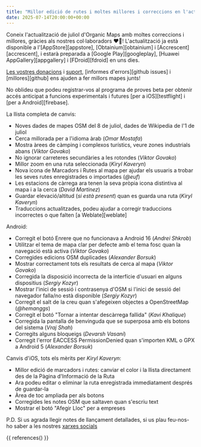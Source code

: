 ```yaml
---
title: "Millor edició de rutes i moltes millores i correccions en l'actualització d'Organic Maps de juliol 2025"
date: 2025-07-14T20:00:00+00:00
---
```


Coneix l'actualització de juliol d'Organic Maps amb moltes correccions i millores, gràcies als nostres col·laboradors ❤️💪! L'actualització ja està disponible a l'[AppStore][appstore], [Obtainium][obtainium] i [Accrescent][accrescent], i estarà preparada a [Google Play][googleplay], [Huawei AppGallery][appgallery] i [FDroid][fdroid] en uns dies.

[Les vostres donacions](@/donate/index.ca.md) i [suport](@/contribute/index.ca.md), [informes d'errors][github issues] i [millores][github] ens ajuden a fer millors mapes junts!

No oblideu que podeu registrar-vos al programa de proves beta per obtenir accés anticipat a funcions experimentals i futures [per a iOS][testflight] i [per a Android][firebase].

La llista completa de canvis:
- Noves dades de mapes OSM del 8 de juliol, dades de Wikipedia de l'1 de juliol
- Cerca millorada per a l'idioma àrab (_Omar Mostafa_)
- Mostra àrees de càmping i complexos turístics, veure zones industrials abans (_Viktor Govako_)
- No ignorar carreteres secundàries a les rotondes (_Viktor Govako_)
- Millor zoom en una ruta seleccionada (_Kiryl Kaveryn_)
- Nova icona de Marcadors i Rutes al mapa per ajudar els usuaris a trobar les seves rutes enregistrades o importades (_@euf_)
- Les estacions de càrrega ara tenen la seva pròpia icona distintiva al mapa i a la cerca (_David Martinez_)
- Guardar elevació/altitud (_si està present_) quan es guarda una ruta (_Kiryl Kaveryn_)
- Traduccions actualitzades, podeu ajudar a corregir traduccions incorrectes o que falten [a Weblate][weblate]

Android:
- Corregit el botó Enrere que no funcionava a Android 16 (_Andrei Shkrob_)
- Utilitzar el tema de mapa clar per defecte amb el tema fosc quan la navegació està activa (_Viktor Govako_)
- Corregides edicions OSM duplicades (_Alexander Borsuk_)
- Mostrar correctament tots els resultats de cerca al mapa (_Viktor Govako_)
- Corregida la disposició incorrecta de la interfície d'usuari en alguns dispositius (_Sergiy Kozyr_)
- Mostrar l'inici de sessió i contrasenya d'OSM si l'inici de sessió del navegador falla/no està disponible (_Sergiy Kozyr_)
- Corregit el salt de la creu quan s'afegeixen objectes a OpenStreetMap (_@hemanggs_)
- Corregit el botó "Tornar a intentar descàrrega fallida" (_Kavi Khalique_)
- Corregida la pantalla de benvinguda que se superposa amb els botons del sistema (_Vraj Shah_)
- Corregits alguns bloqueigs (_Devarsh Vasani_)
- Corregit l'error EACCESS PermissionDenied quan s'importen KML o GPX a Android 5 (_Alexander Borsuk_)

Canvis d'iOS, tots els mèrits per _Kiryl Kaveryn_:
- Millor edició de marcadors i rutes: canviar el color i la llista directament des de la Pàgina d'Informació de la Ruta
- Ara podeu editar o eliminar la ruta enregistrada immediatament després de guardar-la
- Àrea de toc ampliada per als botons
- Corregides les notes OSM que saltaven quan s'escriu text
- Mostrar el botó "Afegir Lloc" per a empreses

P.D. Si us agrada llegir notes de llançament detallades, si us plau feu-nos-ho saber a les nostres [xarxes socials](/ca/#comunitat)

{{ references() }}
